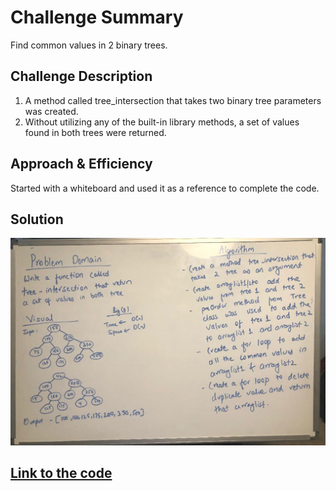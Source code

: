 # Challenge Summary
Find common values in 2 binary trees.

## Challenge Description
1. A method called tree_intersection that takes two binary tree parameters was created.
2. Without utilizing any of the built-in library methods, a set of values found in both trees were returned.

## Approach & Efficiency
Started with a whiteboard and used it as a reference to complete the code.

## Solution
![Whiteboard](../../assets/tree_intersection.jpeg) <br/>

## [Link to the code](../src/main/java/TreeIntersection/TreeIntersection.java)

